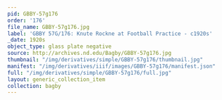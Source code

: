 ```yaml
---
pid: GBBY-57g176
order: '176'
file_name: GBBY-57g176.jpg
label: 'GBBY 57G/176: Knute Rockne at Football Practice - c1920s'
_date: 1920s
object_type: glass plate negative
source: http://archives.nd.edu/Bagby/GBBY-57g176.jpg
thumbnail: "/img/derivatives/simple/GBBY-57g176/thumbnail.jpg"
manifest: "/img/derivatives/iiif/images/GBBY-57g176/manifest.json"
full: "/img/derivatives/simple/GBBY-57g176/full.jpg"
layout: generic_collection_item
collection: bagby
---
```


